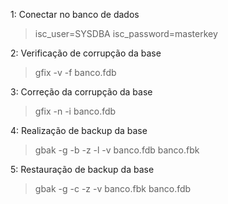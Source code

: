 1: Conectar no banco de dados
> isc_user=SYSDBA
> isc_password=masterkey

2: Verificação de corrupção da base
> gfix -v -f banco.fdb

3: Correção da corrupção da base
> gfix -n -i banco.fdb

4: Realização de backup da base
> gbak -g -b -z -l -v banco.fdb banco.fbk

5: Restauração de backup da base
> gbak -g -c -z -v banco.fbk banco.fdb
